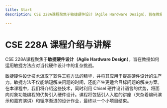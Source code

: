 ```yaml
---
title: Start
description: CSE 228A课程聚焦于敏捷硬件设计（Agile Hardware Design），旨在教授如何运用敏捷方法应对当代硬件设计中的复杂挑战。敏捷硬件设计技术汲取了软件工程方法的精华，并将其应用于提高硬件设计的生产力。敏捷方法不仅能缩短解决问题的时间，还能产生更适合目标问题的解决方案。在本课程中，我们将介绍这些技术，同时利用 Chisel 硬件设计语言的优势，将面向对象功能编程的优势引入硬件设计。

---
```


# CSE 228A 课程介绍与讲解

CSE 228A课程聚焦于**敏捷硬件设计（Agile Hardware Design）**，旨在教授如何运用敏捷方法应对当代硬件设计中的复杂挑战。

敏捷硬件设计技术汲取了软件工程方法的精华，并将其应用于提高硬件设计的生产力。敏捷方法不仅能缩短解决问题的时间，还能产生更适合目标问题的解决方案。在本课程中，我们将介绍这些技术，同时利用 Chisel 硬件设计语言的优势，将面向对象功能编程的优势引入硬件设计。课程将包括引人入胜的讲座（夹杂着编码演示和嘉宾演讲）和循序渐进的设计作业，最终以一个小项目结束。
